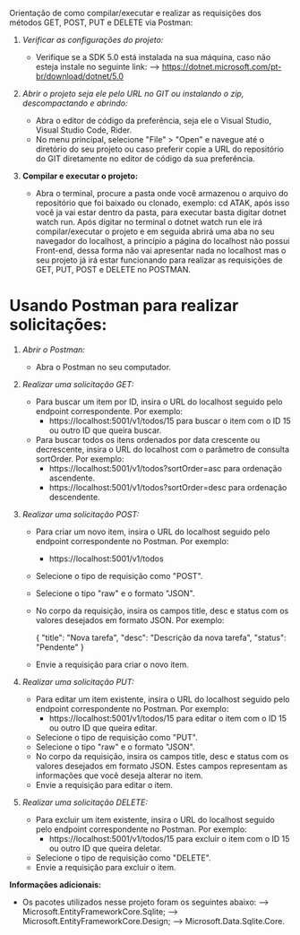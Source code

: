 Orientação de como compilar/executar e realizar as requisições dos métodos GET, POST, PUT e DELETE via Postman:

1. *Verificar as configurações do projeto:*
   - Verifique se a SDK 5.0 está instalada na sua máquina, caso não esteja instale no seguinte link:
     --> https://dotnet.microsoft.com/pt-br/download/dotnet/5.0 

2. *Abrir o projeto seja ele pelo URL no GIT ou instalando o zip, descompactando e abrindo:*
   - Abra o editor de código da preferência, seja ele o Visual Studio, Visual Studio Code, Rider.
   - No menu principal, selecione "File" > "Open" e navegue até o diretório do seu projeto ou caso preferir copie a URL do repositório do GIT diretamente no editor de código da sua preferência.

3. **Compilar e executar o projeto:**
   - Abra o terminal, procure a pasta onde você armazenou o arquivo do repositório que foi baixado ou clonado, exemplo: cd ATAK, após isso você ja vai estar dentro da pasta, para executar basta digitar dotnet watch run. Após digitar no terminal o dotnet watch run ele irá compilar/executar o projeto e em seguida abrirá uma aba no seu navegador do localhost, a princípio a página do localhost não possui Front-end, dessa forma não vai apresentar nada no localhost mas o seu projeto já irá estar funcionando para realizar as requisições de GET, PUT, POST e DELETE no POSTMAN.

# Usando Postman para realizar solicitações:

1. *Abrir o Postman:*
   - Abra o Postman no seu computador.

2. *Realizar uma solicitação GET:*
   - Para buscar um item por ID, insira o URL do localhost seguido pelo endpoint correspondente. Por exemplo:
     - https://localhost:5001/v1/todos/15 para buscar o item com o ID 15 ou outro ID que queira buscar.
   - Para buscar todos os itens ordenados por data crescente ou decrescente, insira o URL do localhost com o parâmetro de consulta sortOrder. Por exemplo:
     - https://localhost:5001/v1/todos?sortOrder=asc para ordenação ascendente.
     - https://localhost:5001/v1/todos?sortOrder=desc para ordenação descendente.

3. *Realizar uma solicitação POST:*
   - Para criar um novo item, insira o URL do localhost seguido pelo endpoint correspondente no Postman. Por exemplo:
     - https://localhost:5001/v1/todos
   - Selecione o tipo de requisição como "POST".
   - Selecione o tipo "raw" e o formato "JSON".
   - No corpo da requisição, insira os campos title, desc e status com os valores desejados em formato JSON. Por exemplo:
     
     {
       "title": "Nova tarefa",
       "desc": "Descrição da nova tarefa",
       "status": "Pendente"
     }
     
   - Envie a requisição para criar o novo item.

4. *Realizar uma solicitação PUT:*
   - Para editar um item existente, insira o URL do localhost seguido pelo endpoint correspondente no Postman. Por exemplo:
     - https://localhost:5001/v1/todos/15 para editar o item com o ID 15 ou outro ID que queira editar.
   - Selecione o tipo de requisição como "PUT".
   - Selecione o tipo "raw" e o formato "JSON".
   - No corpo da requisição, insira os campos title, desc e status com os valores desejados em formato JSON. Estes campos representam as informações que você deseja alterar no item.
   - Envie a requisição para editar o item.

5. *Realizar uma solicitação DELETE:*
   - Para excluir um item existente, insira o URL do localhost seguido pelo endpoint correspondente no Postman. Por exemplo:
     - https://localhost:5001/v1/todos/15 para excluir o item com o ID 15 ou outro ID que queira deletar.
   - Selecione o tipo de requisição como "DELETE".
   - Envie a requisição para excluir o item.


**Informações adicionais:**
  - Os pacotes utilizados nesse projeto foram os seguintes abaixo:
    --> Microsoft.EntityFrameworkCore.Sqlite;
    -->	Microsoft.EntityFrameworkCore.Design;
    -->	Microsoft.Data.Sqlite.Core.



